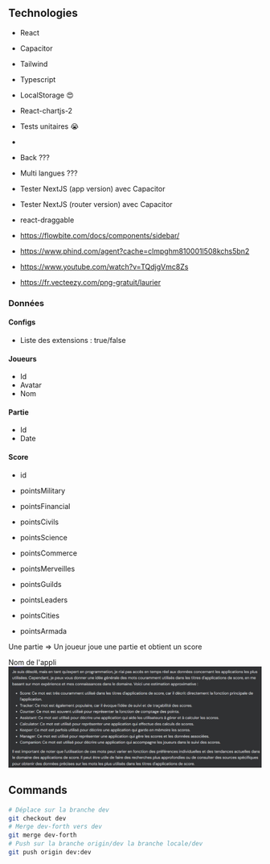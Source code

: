 ## Technologies

- React
- Capacitor
- Tailwind
- Typescript
- LocalStorage 😍
- React-chartjs-2
- Tests unitaires 😭
- 

- Back ???
- Multi langues ???

- Tester NextJS (app version) avec Capacitor
- Tester NextJS (router version) avec Capacitor

- react-draggable
- https://flowbite.com/docs/components/sidebar/
- https://www.phind.com/agent?cache=clmpghm810001l508kchs5bn2
- https://www.youtube.com/watch?v=TQdjgVmc8Zs
- https://fr.vecteezy.com/png-gratuit/laurier

### Données

#### Configs
- Liste des extensions : true/false

#### Joueurs
- Id
- Avatar
- Nom

#### Partie
- Id
- Date

#### Score
- id
- pointsMilitary
- pointsFinancial
- pointsCivils
- pointsScience
- pointsCommerce
- pointsMerveilles
- pointsGuilds

- pointsLeaders
- pointsCities
- pointsArmada

Une partie => Un joueur joue une partie et obtient un score

Nom de l'appli
![Alt text](image.png)


## Commands

```bash
# Déplace sur la branche dev
git checkout dev
# Merge dev-forth vers dev
git merge dev-forth
# Push sur la branche origin/dev la branche locale/dev
git push origin dev:dev
```